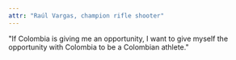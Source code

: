 ```yaml
---
attr: "Raúl Vargas, champion rifle shooter"
---
```

"If Colombia is giving me an opportunity, I want to give myself the opportunity with Colombia to be a Colombian athlete."